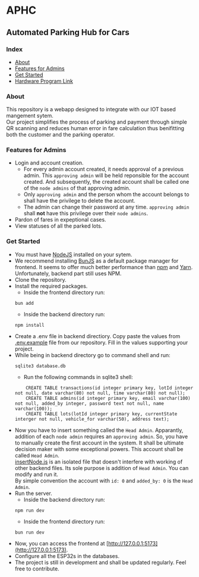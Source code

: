 # APHC
## Automated Parking Hub for Cars

### Index
- [About](#about)
- [Features for Admins](#features-for-admins)
- [Get Started](#get-started)
- [Hardware Program Link](https://github.com/)

### About
This repository is a webapp designed to integrate with our IOT based mangement sytem.  
Our project simplifies the process of parking and payment through simple QR scanning and reduces human error in fare calculation thus benifitting both the customer and the parking operator.

### Features for Admins
- Login and account creation.
    - For every admin account created, it needs approval of a previous admin. This `approving admin` will be held reponsible for the account created. And subsequently, the created account shall be called one of the `node admins` of that approving admin.
    - Only `approving admin` and the person whom the account belongs to shall have the privilege to delete the account.
    - The admin can change their password at any time. `approving admin` shall __not__ have this privilege over their `node admins`.
- Pardon of fares in expeptional cases.
- View statuses of all the parked lots.

### Get Started
- You must have [NodeJS](https://nodejs.org/en/download/) installed on your sytem.
- We recommend installing [BunJS](https://bun.sh/) as a default package manager for frontend. It seems to offer much better performance than [npm](https://www.npmjs.com/) and [Yarn](https://yarnpkg.com/).
Unfortunately, backend part still uses NPM.
- Clone the repository.
- Install the required packages.
    - Inside the frontend directory run:
    ```
    bun add
    ```
    - Inside the backend directory run:
    ```
    npm install
    ```
- Create a .env file in backend directiory. Copy paste the values from [.env.example](/backend/.env.example) file from our repository. Fill in the values supporting your project.
- While being in backend directory go to command shell and run:
    ```
    sqlite3 database.db
    ```
    - Run the following commands in sqlite3 shell:
    ```
        CREATE TABLE transactions(id integer primary key, lotId integer not null, date varchar(80) not null, time varchar(80) not null);
        CREATE TABLE admins(id integer primary key, email varchar(100) not null, added_by integer, password text not null, name varchar(100));
        CREATE TABLE lots(lotId integer primary key, currentState interger not null, vehicle_for varchar(50), address text);
    ```
- Now you have to insert something called the `Head Admin`. Apparantly, addition of each `node admin` requires an `approving admin`. So, you have to manually create the first account in the system. It shall be ultimate decision maker with some exceptional powers. This account shall be called `Head Admin`.  
[insertNode.js](/backend/insertNode.js) is an isolated file that doesn't interfere with working of other backend files. Its sole purpose is addition of `Head Admin`. You can modify and run it.  
By simple convention the account with `id: 0` and `added_by: 0` is the `Head Admin`.
- Run the server.
    - Inside the backend directory run:
    ```
    npm run dev
    ```
    - Inside the frontend directory run:
    ```
    bun run dev
    ```
- Now, you can access the frontend at [http://127.0.0.1:5173](http://127.0.0.1:5173).
- Configure all the ESP32s in the databases.
- The project is still in development and shall be updated regularly. Feel free to contribute.